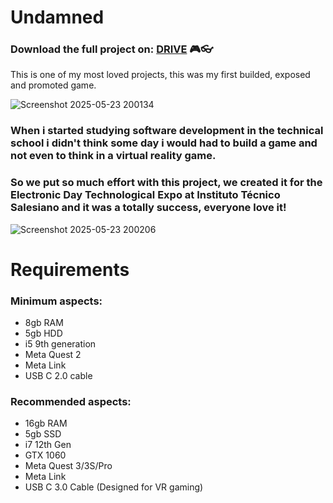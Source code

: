 # Undamned
### Download the full project on: [DRIVE](https://drive.google.com/drive/folders/1arnkWuHER_Igsp12au0b8cRYFoSLwlEJ?usp=sharing) 🎮👓
This is one of my most loved projects, this was my first builded, exposed and promoted game.

![Screenshot 2025-05-23 200134](https://github.com/user-attachments/assets/9c2689fc-f7fe-471d-9a7f-62e695eff5f6)

### When i started studying software development in the technical school i didn't think some day i would had to build a game and not even to think in a virtual reality game. 
### So we put so much effort with this project, we created it for the Electronic Day Technological Expo at Instituto Técnico Salesiano and it was a totally success, everyone love it!

![Screenshot 2025-05-23 200206](https://github.com/user-attachments/assets/978e3f59-a001-4b77-b546-12483ef4e5ed)
# Requirements
### Minimum aspects:
- 8gb RAM
- 5gb HDD
- i5 9th generation
- Meta Quest 2
- Meta Link
- USB C 2.0 cable
### Recommended aspects:
- 16gb RAM
- 5gb SSD
- i7 12th Gen
- GTX 1060
- Meta Quest 3/3S/Pro
- Meta Link
- USB C 3.0 Cable (Designed for VR gaming)
  
